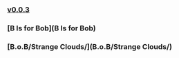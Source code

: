 ### [v0.0.3](https://github.com/littleflute/BobMarley/edit/master/README.md)
### [B Is for Bob](B Is for Bob)
### [B.o.B/Strange Clouds/](B.o.B/Strange Clouds/)
